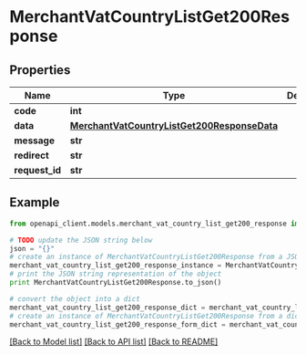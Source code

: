 # MerchantVatCountryListGet200Response


## Properties

Name | Type | Description | Notes
------------ | ------------- | ------------- | -------------
**code** | **int** |  | [optional] 
**data** | [**MerchantVatCountryListGet200ResponseData**](MerchantVatCountryListGet200ResponseData.md) |  | [optional] 
**message** | **str** |  | [optional] 
**redirect** | **str** |  | [optional] 
**request_id** | **str** |  | [optional] 

## Example

```python
from openapi_client.models.merchant_vat_country_list_get200_response import MerchantVatCountryListGet200Response

# TODO update the JSON string below
json = "{}"
# create an instance of MerchantVatCountryListGet200Response from a JSON string
merchant_vat_country_list_get200_response_instance = MerchantVatCountryListGet200Response.from_json(json)
# print the JSON string representation of the object
print MerchantVatCountryListGet200Response.to_json()

# convert the object into a dict
merchant_vat_country_list_get200_response_dict = merchant_vat_country_list_get200_response_instance.to_dict()
# create an instance of MerchantVatCountryListGet200Response from a dict
merchant_vat_country_list_get200_response_form_dict = merchant_vat_country_list_get200_response.from_dict(merchant_vat_country_list_get200_response_dict)
```
[[Back to Model list]](../README.md#documentation-for-models) [[Back to API list]](../README.md#documentation-for-api-endpoints) [[Back to README]](../README.md)


